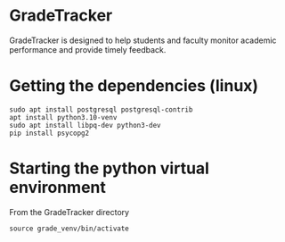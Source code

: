 # GradeTracker
 GradeTracker is designed to help students and faculty monitor academic performance and provide timely feedback. 

# Getting the dependencies (linux)
```
sudo apt install postgresql postgresql-contrib
apt install python3.10-venv
sudo apt install libpq-dev python3-dev
pip install psycopg2

```

# Starting the python virtual environment

From the GradeTracker directory
```
source grade_venv/bin/activate
```
